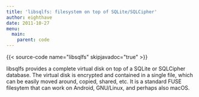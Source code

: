 ```yaml
---
title: 'libsqlfs: filesystem on top of SQLite/SQLCipher'
author: eighthave
date: 2011-10-27
menu:
  main:
    parent: code
---
```


{{< source-code name="libsqlfs" skipjavadoc="true" >}}

libsqlfs provides a complete virtual disk on top of a SQLite or
SQLCipher database. The virtual disk is encrypted and contained in a
single file, which can be easily moved around, copied, shared,
etc. It is a standard FUSE filesytem that can work on Android,
GNU/Linux, and perhaps also macOS.
